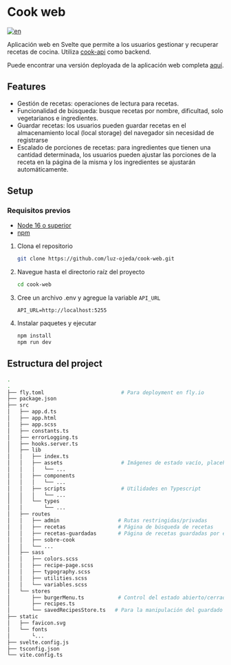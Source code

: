 # Cook web

[![en](https://img.shields.io/badge/lang-en-blue)](https://github.com/luz-ojeda/cook-web/blob/main/README.md)

Aplicación web en Svelte que permite a los usuarios gestionar y recuperar recetas de cocina. Utiliza [cook-api](https://github.com/luz-ojeda/cook-api) como backend.

Puede encontrar una versión deployada de la aplicación web completa [aquí](https://cook-web-weathered-thunder-7639.fly.dev/).

## Features

- Gestión de recetas: operaciones de lectura para recetas.
- Funcionalidad de búsqueda: busque recetas por nombre, dificultad, solo vegetarianos e ingredientes.
- Guardar recetas: los usuarios pueden guardar recetas en el almacenamiento local (local storage) del navegador sin necesidad de registrarse
- Escalado de porciones de recetas: para ingredientes que tienen una cantidad determinada, los usuarios pueden ajustar las porciones de la receta en la página de la misma y los ingredientes se ajustarán automáticamente.

## Setup

### Requisitos previos

- [Node 16 o superior](https://nodejs.org/en/download)
- [npm](https://www.npmjs.com/)

1. Clona el repositorio

   ```bash
   git clone https://github.com/luz-ojeda/cook-web.git

   ```
2. Navegue hasta el directorio raíz del proyecto

   ```bash
   cd cook-web

   ```
3. Cree un archivo .env y agregue la variable `API_URL`
   ```plaintext
   API_URL=http://localhost:5255
   ```
4. Instalar paquetes y ejecutar

   ```bash
   npm install
   npm run dev
   ```

## Estructura del project
```bash
.
.
├── fly.toml                         # Para deployment en fly.io
├── package.json
├── src
│   ├── app.d.ts
│   ├── app.html
│   ├── app.scss
│   ├── constants.ts
│   ├── errorLogging.ts
│   ├── hooks.server.ts
│   ├── lib
│   │   ├── index.ts
│   │   ├── assets                   # Imágenes de estado vacío, placeholders, etc.
│   │   │   └── ...
│   │   ├── components
│   │   │   └── ...
│   │   ├── scripts                  # Utilidades en Typescript
│   │   │   └── ...
│   │   └── types
│   │       └── ...
│   ├── routes
│   │   ├── admin                   # Rutas restringidas/privadas
│   │   ├── recetas                 # Página de búsqueda de recetas
│   │   ├── recetas-guardadas       # Página de recetas guardadas por el usuario
│   │   ├── sobre-cook
│   │   └── ... 
│   ├── sass
│   │   ├── colors.scss
│   │   ├── recipe-page.scss
│   │   ├── typography.scss
│   │   ├── utilities.scss
│   │   └── variables.scss
│   └── stores
│       ├── burgerMenu.ts           # Control del estado abierto/cerrado del menu mobile
│       ├── recipes.ts
│       └── savedRecipesStore.ts   # Para la manipulación del guardado de recetas y su correcta visualización en /recetas-guardadas
├── static
│   ├── favicon.svg
│   └── fonts
│       └...
├── svelte.config.js
├── tsconfig.json
└── vite.config.ts
```
